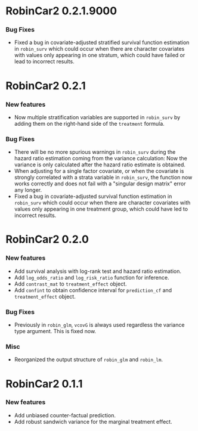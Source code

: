 # RobinCar2 0.2.1.9000

### Bug Fixes

* Fixed a bug in covariate-adjusted stratified survival function estimation in `robin_surv` which could occur when there are character covariates with values only appearing in one stratum, which could have failed or lead to incorrect results. 

# RobinCar2 0.2.1

### New features

* Now multiple stratification variables are supported in `robin_surv` by adding them on the right-hand side of the `treatment` formula.

### Bug Fixes

* There will be no more spurious warnings in `robin_surv` during the hazard ratio estimation coming from the variance calculation: Now the variance is only calculated after the hazard ratio estimate is obtained.
* When adjusting for a single factor covariate, or when the covariate is strongly correlated with a strata variable in `robin_surv`, the function now works correctly and does not fail with a "singular design matrix" error any longer.
* Fixed a bug in covariate-adjusted survival function estimation in `robin_surv` which could occur when there are character covariates with values only appearing in one treatment group, which could have led to incorrect results. 

# RobinCar2 0.2.0

### New features

* Add survival analysis with log-rank test and hazard ratio estimation.
* Add `log_odds_ratio` and `log_risk_ratio` function for inference.
* Add `contrast_mat` to `treatment_effect` object.
* Add `confint` to obtain confidence interval for `prediction_cf` and `treatment_effect` object.

### Bug Fixes

* Previously in `robin_glm`, `vcovG` is always used regardless the variance type argument. This is fixed now.

### Misc

* Reorganized the output structure of `robin_glm` and `robin_lm`.

# RobinCar2 0.1.1

### New features

* Add unbiased counter-factual prediction.
* Add robust sandwich variance for the marginal treatment effect.
